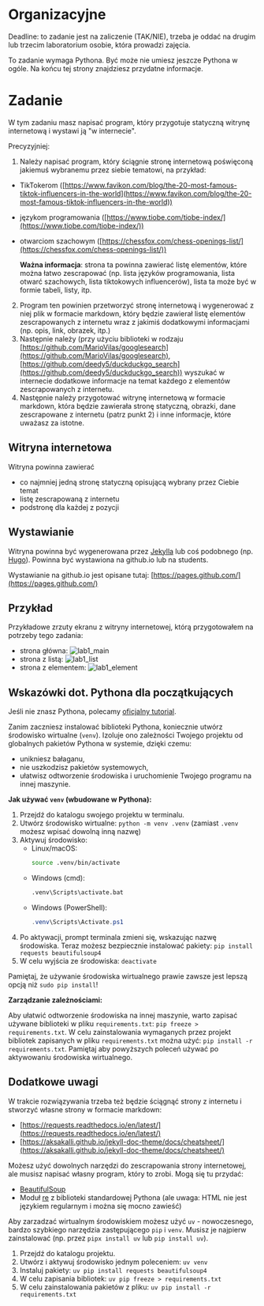 
# Organizacyjne

Deadline: to zadanie jest na zaliczenie (TAK/NIE), trzeba je oddać na drugim lub trzecim laboratorium osobie, która prowadzi zajęcia.

To zadanie wymaga Pythona. Być może nie umiesz jeszcze Pythona w ogóle. Na końcu tej strony znajdziesz przydatne informacje.

# Zadanie

W tym zadaniu masz napisać program, który przygotuje statyczną witrynę internetową i wystawi ją "w internecie".

Precyzyjniej:

1. Należy napisać program, który ściągnie stronę internetową poświęconą jakiemuś wybranemu przez siebie tematowi, na przykład:

- TikTokerom ([https://www.favikon.com/blog/the-20-most-famous-tiktok-influencers-in-the-world](https://www.favikon.com/blog/the-20-most-famous-tiktok-influencers-in-the-world))
- językom programowania ([https://www.tiobe.com/tiobe-index/](https://www.tiobe.com/tiobe-index/))
- otwarciom szachowym ([https://chessfox.com/chess-openings-list/](https://chessfox.com/chess-openings-list/))

  **Ważna informacja**: strona ta powinna zawierać listę elementów, które można łatwo zescrapować (np. lista języków programowania, lista otwarć szachowych, lista tiktokowych influencerów), lista ta może być w formie tabeli, listy, itp.

2. Program ten powinien przetworzyć stronę internetową i wygenerować z niej plik w formacie markdown, który będzie zawierał listę elementów zescrapowanych z internetu wraz z jakimiś dodatkowymi informacjami (np. opis, link, obrazek, itp.)
3. Następnie należy (przy użyciu biblioteki w rodzaju [https://github.com/MarioVilas/googlesearch](https://github.com/MarioVilas/googlesearch), [https://github.com/deedy5/duckduckgo_search](https://github.com/deedy5/duckduckgo_search)) wyszukać w internecie dodatkowe informacje na temat każdego z elementów zescrapowanych z internetu.
4. Następnie należy przygotować witrynę internetową w formacie markdown, która będzie zawierała stronę statyczną, obrazki, dane zescrapowane z internetu (patrz punkt 2) i inne informacje, które uważasz za istotne.

## Witryna internetowa

Witryna powinna zawierać

- co najmniej jedną stronę statyczną opisującą wybrany przez Ciebie temat
- listę zescrapowaną z internetu
- podstronę dla każdej z pozycji

## Wystawianie

Witryna powinna być wygenerowana przez [Jekylla](https://jekyllrb.com/) lub coś podobnego (np. [Hugo](https://gohugo.io/)).
Powinna być wystawiona na github.io lub na students.

Wystawianie na github.io jest opisane tutaj: [https://pages.github.com/](https://pages.github.com/)

## Przykład

Przykładowe zrzuty ekranu z witryny internetowej, którą przygotowałem na potrzeby tego zadania:

- strona główna: ![lab1_main](lab1_main.png)
- strona z listą: ![lab1_list](lab1_list.png)
- strona z elementem: ![lab1_element](lab1_element.png)

## Wskazówki dot. Pythona dla początkujących

Jeśli nie znasz Pythona, polecamy [oficjalny tutorial](https://docs.python.org/3/tutorial/).

Zanim zaczniesz instalować biblioteki Pythona, koniecznie utwórz środowisko wirtualne (`venv`). Izoluje ono zależności Twojego projektu od globalnych pakietów Pythona w systemie, dzięki czemu:

- unikniesz bałaganu,
- nie uszkodzisz pakietów systemowych,
- ułatwisz odtworzenie środowiska i uruchomienie Twojego programu na innej maszynie.

**Jak używać `venv` (wbudowane w Pythona):**

1.  Przejdź do katalogu swojego projektu w terminalu.
2.  Utwórz środowisko wirtualne: `python -m venv .venv` (zamiast `.venv` możesz wpisać dowolną inną nazwę)
3.  Aktywuj środowisko:
    - Linux/macOS:
      ```bash
      source .venv/bin/activate
      ```
    - Windows (cmd):
      ```bat
      .venv\Scripts\activate.bat
      ```
    - Windows (PowerShell):
      ```powershell
      .venv\Scripts\Activate.ps1
      ```
4.  Po aktywacji, prompt terminala zmieni się, wskazując nazwę środowiska. Teraz możesz bezpiecznie instalować pakiety: `pip install requests beautifulsoup4`
5.  W celu wyjścia ze środowiska: `deactivate`

Pamiętaj, że używanie środowiska wirtualnego prawie zawsze jest lepszą opcją niż `sudo pip install`!

**Zarządzanie zależnościami:**

Aby ułatwić odtworzenie środowiska na innej maszynie, warto zapisać używane biblioteki w pliku `requirements.txt`: `pip freeze > requirements.txt`. W celu zainstalowania wymaganych przez projekt bibliotek zapisanych w pliku `requirements.txt` można użyć: `pip install -r requirements.txt`. Pamiętaj aby powyższych poleceń używać po aktywowaniu środowiska wirtualnego.

## Dodatkowe uwagi

W trakcie rozwiązywania trzeba też będzie ściągnąć strony z internetu i stworzyć własne strony w formacie markdown:

- [https://requests.readthedocs.io/en/latest/](https://requests.readthedocs.io/en/latest/)
- [https://aksakalli.github.io/jekyll-doc-theme/docs/cheatsheet/](https://aksakalli.github.io/jekyll-doc-theme/docs/cheatsheet/)

Możesz użyć dowolnych narzędzi do zescrapowania strony internetowej, ale musisz napisać własny program, który to zrobi. Mogą się tu przydać:

- [BeautifulSoup](https://www.crummy.com/software/BeautifulSoup/)
- Moduł [re](https://docs.python.org/3/library/re.html) z biblioteki standardowej Pythona (ale uwaga: HTML nie jest językiem regularnym i można się mocno zawieść)

Aby zarzadzać wirtualnym środowiskiem możesz użyć `uv` - nowoczesnego, bardzo szybkiego narzędzia zastępującego `pip` i `venv`. Musisz je najpierw zainstalować (np. przez `pipx install uv` lub `pip install uv`).

1.  Przejdź do katalogu projektu.
2.  Utwórz i aktywuj środowisko jednym poleceniem: `uv venv`
3.  Instaluj pakiety: `uv pip install requests beautifulsoup4`
4.  W celu zapisania bibliotek: `uv pip freeze > requirements.txt`
5.  W celu zainstalowania pakietów z pliku: `uv pip install -r requirements.txt`
